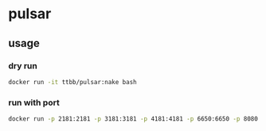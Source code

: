 # pulsar
## usage
### dry run
```bash
docker run -it ttbb/pulsar:nake bash
```
### run with port
```bash
docker run -p 2181:2181 -p 3181:3181 -p 4181:4181 -p 6650:6650 -p 8080:8080 -it ttbb/pulsar:nake bash
```

